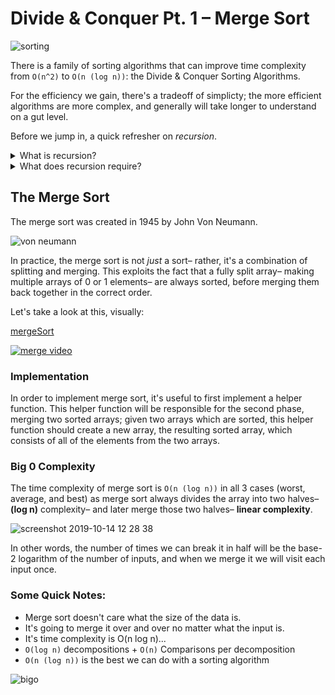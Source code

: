 # Divide & Conquer Pt. 1 – Merge Sort

![sorting](https://media.giphy.com/media/9u514UZd57mRhnBCEk/giphy.gif)

There is a family of sorting algorithms that can improve time complexity from `O(n^2)` to `O(n (log n))`: the Divide & Conquer Sorting Algorithms.

For the efficiency we gain, there's a tradeoff of simplicty; the more efficient algorithms are more complex, and generally will take longer to understand on a gut level.

Before we jump in, a quick refresher on *recursion*.

<details><summary>What is recursion?</summary>
  <br>
  
  Recursion is a way of solving a problem where the solution of that problem depends on smaller instances of the same problem– in our applications, this means a function calling itself. 
  
</details>

<details><summary>What does recursion require?</summary>
  <br>
  
  Recursion requires both a *recursive case*– an input for which the function will call itself– and a *base case*- an input for which the recursion is stopped, preventing an infinite loop.
  
</details>

## The Merge Sort

The merge sort was created in 1945 by John Von Neumann.

![von neumann](https://user-images.githubusercontent.com/29616227/66724767-d2273280-edf7-11e9-81e3-a4a60716cdb6.jpg)

In practice, the merge sort is not _just_ a sort– rather, it's a combination of splitting and merging. This exploits the fact that a fully split array– making multiple arrays of 0 or 1 elements– are always sorted, before merging them back together in the correct order. 

Let's take a look at this, visually:

[mergeSort](https://opendsa-server.cs.vt.edu/embed/mergesortAV)

[![merge video](https://user-images.githubusercontent.com/29616227/66724892-4b735500-edf9-11e9-89cc-410410696300.jpg)](https://www.youtube.com/watch?v=XaqR3G_NVoo)

### Implementation

In order to implement merge sort, it's useful to first implement a helper function. This helper function will be responsible for the second phase, merging two sorted arrays; given two arrays which are sorted, this helper function should create a new array, the resulting sorted array, which consists of all of the elements from the two arrays.

### Big 0 Complexity

The time complexity of merge sort is `O(n (log n))` in all 3 cases (worst, average, and best) as merge sort always divides the array into two halves– **(log n)** complexity– and later merge those two halves– **linear complexity**.

![screenshot 2019-10-14 12 28 38](https://media.git.generalassemb.ly/user/19642/files/41476a00-ee7e-11e9-9168-e4ae2fca7ca0)

In other words, the number of times we can break it in half will be the base-2 logarithm of the number of inputs, and when we merge it we will visit each input once.

### Some Quick Notes:

- Merge sort doesn't care what the size of the data is. 
- It's going to merge it over and over no matter what the input is.
- It's time complexity is O(n log n)...
- `O(log n)` decompositions + `O(n)` Comparisons per decomposition
- `O(n (log n))` is the best we can do with a sorting algorithm

![bigo](https://user-images.githubusercontent.com/29616227/66772204-2e3a9700-ee8a-11e9-8796-c208932150b5.png)
